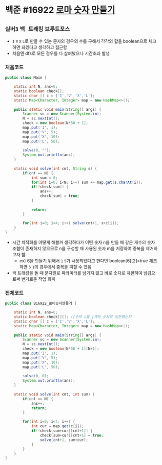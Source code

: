 # 백준 #16922 [로마 숫자 만들기](https://www.acmicpc.net/problem/16922)
`실버3` `백 트래킹` `브루트포스`
---
- `I` `V` `X` `L`로 만들 수 있는 문자의 경우의 수를 구해서 각각의 합을 boolean으로 체크하면 되겠다고 생각하고 접근함
- 처음엔 dfs로 모든 경우를 다 살펴봤으나 시간초과 발생

### 처음코드
```java
public class Main {

	static int N, ans=0;
	static boolean check[];
	static char [] c = {'I','V','X','L'};
	static Map<Character, Integer> map = new HashMap<>();
	
	public static void main(String[] args) {
		Scanner sc = new Scanner(System.in);
		N = sc.nextInt();
		check = new boolean[N*50 + 1];
		map.put('I', 1);
		map.put('V', 5);
		map.put('X', 10);
		map.put('L', 50);
		
		solve(0, "");
		System.out.println(ans);
	}
	
	static void solve(int cnt, String s) {
		if(cnt == N) {
			int sum = 0;
			for(int i=0; i<N; i++) sum += map.get(s.charAt(i));
			if(!check[sum]) {
				ans++;
				check[sum] = true;
			}
			
			return;
		}
		
		for(int i=0; i<4; i++) solve(cnt+1, s+c[i]);
	}
}
```

- 시간 치적화를 어떻게 해볼까 생각하다가 어떤 숫자 n을 만들 때 같은 개수의 숫자 조합이 존재하지 않으므로 n을 구성할 때 사용된 숫자 m을 저장하여 중복을 제거하고자 함.
    - ex) 6을 만들기 위해서 `1` `5`가 사용되었다고 한다면 boolean[6][2]=true 체크하면 `5` `1`의 경우에서 중복을 피할 수 있음
- 백 트래킹을 돌 때 문자열로 파라미터를 넘기지 않고 바로 숫자로 치환하여 넘김으로써 번거로운 작업 회피
### 전체코드
```java
public class B16922_로마숫자만들기 {

	static int N, ans=0;
	static boolean check[][]; //숫자 i를 j개의 숫자로 방문했는지
	static char [] c = {'I','V','X','L'};
	static Map<Character, Integer> map = new HashMap<>();
	
	public static void main(String[] args) {
		Scanner sc = new Scanner(System.in);
		N = sc.nextInt();
		check = new boolean[N*50 + 1][N+1];
		map.put('I', 1);
		map.put('V', 5);
		map.put('X', 10);
		map.put('L', 50);
		
		solve(0, 0);
		System.out.println(ans);
	}
	
	static void solve(int cnt, int sum) {
		if(cnt == N) {
			ans++;
			return;
		}
		
		for(int i=0; i<4; i++) {
			int cur = map.get(c[i]);
			if(!check[sum+cur][cnt+1]) {
				check[sum+cur][cnt+1] = true;
				solve(cnt+1, sum+cur);
			}
		}
	}
}

```
